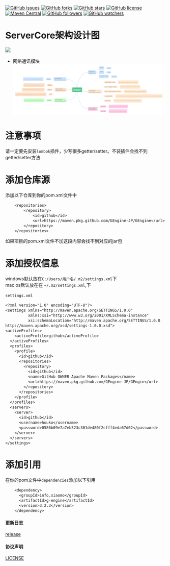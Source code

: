 [![GitHub issues](https://img.shields.io/github/issues/GEngine-JP/GEngine.svg)](https://github.com/GEngine-JP/GEngine/issues)
[![GitHub forks](https://img.shields.io/github/forks/GEngine-JP/GEngine.svg)](https://github.com/GEngine-JP/GEngine/network)
[![GitHub stars](https://img.shields.io/github/stars/GEngine-JP/GEngine.svg)](https://github.com/GEngine-JP/GEngine/stargazers)
[![GitHub license](https://img.shields.io/badge/license-Apache%202-blue.svg)](https://raw.githubusercontent.com/GEngine-JP/GEngine/master/LICENSE)
[![Maven Central](https://img.shields.io/maven-central/v/org.apache.maven/apache-maven.svg)]()
[![GitHub followers](https://img.shields.io/github/followers/xiaomo1992.svg?style=social&label=Follow)]()
[![GitHub watchers](https://img.shields.io/github/watchers/GEngine-JP/GEngine.svg?style=social&label=Watch)]()

# ServerCore架构设计图

![](https://static.xiaomo.info/image/project/GameCore.png)

- 网络通讯模块
  ![](/docs/network.png)

# 注意事项

请一定要先安装`lombok`插件，少写很多getter/setter。不装插件会找不到getter/setter方法

# 添加仓库源

添加以下仓库到你的pom.xml文件中

```
    <repositories>
        <repository>
            <id>github</id>
            <url>https://maven.pkg.github.com/GEngine-JP/GEngine</url>
        </repository>
    </repositories>
```

如果项目的pom.xml文件不加这段内容会找不到对应的jar包

# 添加授权信息

windows默认放在`C:/Users/用户名/.m2/settings.xml`下   
mac os默认放在在 `~/.m2/settings.xml`,下

`settings.xml`

```
<?xml version="1.0" encoding="UTF-8"?>
<settings xmlns="http://maven.apache.org/SETTINGS/1.0.0"
          xmlns:xsi="http://www.w3.org/2001/XMLSchema-instance"
          xsi:schemaLocation="http://maven.apache.org/SETTINGS/1.0.0 http://maven.apache.org/xsd/settings-1.0.0.xsd">
<activeProfiles>
    <activeProfile>github</activeProfile>
  </activeProfiles>
  <profiles>
    <profile>
      <id>github</id>
      <repositories>
        <repository>
          <id>github</id>
          <name>GitHub OWNER Apache Maven Packages</name>
          <url>https://maven.pkg.github.com/GEngine-JP/GEngin</url>
        </repository>
      </repositories>
    </profile>
  </profiles>
  <servers>
    <server>
      <id>github</id>
      <username>houko</username>
      <password>0586b09e7a7eb523c301de480f2cfff4eda67d02</password>
    </server>
  </servers>
</settings>
```

# 添加引用

在你的pom文件中`dependencies`添加以下引用

```
    <dependency>
      <groupId>info.xiaomo</groupId>
      <artifactId>g-engine</artifactId>
      <version>3.2.3</version>
    </dependency>
```

#### 更新日志

[release](https://github.com/GEngine-JP/GEngine/releases)

#### 协议声明

[LICENSE](LICENSE)

